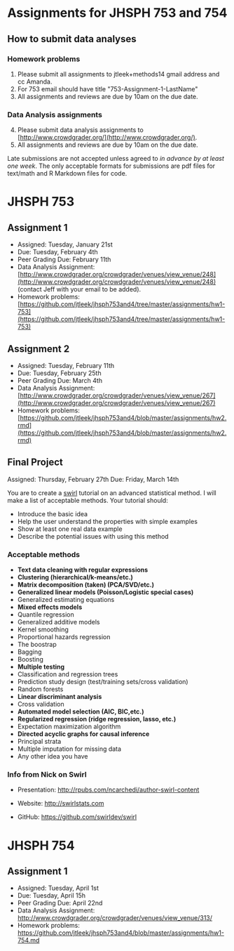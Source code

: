 Assignments for JHSPH 753 and 754
=============================

How to submit data analyses
----------------

### Homework problems

1. Please submit all assignments to jtleek+methods14 gmail address and cc Amanda. 
2. For 753 email should have title "753-Assignment-1-LastName"
3. All assignments and reviews are due by 10am on the due date. 

### Data Analysis assignments

4. Please submit data analysis assignments to [http://www.crowdgrader.org/](http://www.crowdgrader.org/).
8. All assignments and reviews are due by 10am on the due date.


Late submissions are not accepted unless agreed to _in advance by at least one week_. The only acceptable formats for submissions are pdf files for text/math and R Markdown files for code. 


JHSPH 753
=============================


Assignment 1
--------------

* Assigned: Tuesday, January 21st
* Due: Tuesday, February 4th 
* Peer Grading Due: February 11th 
* Data Analysis Assignment: [http://www.crowdgrader.org/crowdgrader/venues/view_venue/248](http://www.crowdgrader.org/crowdgrader/venues/view_venue/248) (contact Jeff with your email to be added). 
* Homework problems: [https://github.com/jtleek/jhsph753and4/tree/master/assignments/hw1-753](https://github.com/jtleek/jhsph753and4/tree/master/assignments/hw1-753)

Assignment 2
--------------

* Assigned: Tuesday, February 11th
* Due: Tuesday, February 25th
* Peer Grading Due: March 4th
* Data Analysis Assignment: [http://www.crowdgrader.org/crowdgrader/venues/view_venue/267](http://www.crowdgrader.org/crowdgrader/venues/view_venue/267)
* Homework problems: [https://github.com/jtleek/jhsph753and4/blob/master/assignments/hw2.rmd](https://github.com/jtleek/jhsph753and4/blob/master/assignments/hw2.rmd)


Final Project
--------------

Assigned: Thursday, February 27th
Due: Friday, March 14th

You are to create a [swirl](http://swirlstats.com/) tutorial on an advanced statistical method. I will make a list of acceptable methods. Your tutorial should:

* Introduce the basic idea
* Help the user understand the properties with simple examples
* Show at least one real data example
* Describe the potential issues with using this method 

### Acceptable methods

* __Text data cleaning with regular expressions__
* __Clustering (hierarchical/k-means/etc.)__
* __Matrix decomposition (taken) (PCA/SVD/etc.)__
* __Generalized linear models (Poisson/Logistic special cases)__
* Generalized estimating equations
* __Mixed effects models__
* Quantile regression
* Generalized additive models
* Kernel smoothing
* Proportional hazards regression
* The boostrap
* Bagging
* Boosting
* __Multiple testing__
* Classification and regression trees
* Prediction study design (test/training sets/cross validation)
* Random forests
* __Linear discriminant analysis__
* Cross validation 
* __Automated model selection (AIC, BIC,etc.)__
* __Regularized regression (ridge regression, lasso, etc.)__
* Expectation maximization algorithm
* __Directed acyclic graphs for causal inference__
* Principal strata 
* Multiple imputation for missing data
* Any other idea you have 

### Info from Nick on Swirl

* Presentation: http://rpubs.com/ncarchedi/author-swirl-content

* Website: http://swirlstats.com

* GitHub: https://github.com/swirldev/swirl



JHSPH 754
=============================

Assignment 1
--------------

* Assigned: Tuesday, April 1st
* Due: Tuesday, April 15h
* Peer Grading Due: April 22nd 
* Data Analysis Assignment: http://www.crowdgrader.org/crowdgrader/venues/view_venue/313/
* Homework problems: https://github.com/jtleek/jhsph753and4/blob/master/assignments/hw1-754.md


